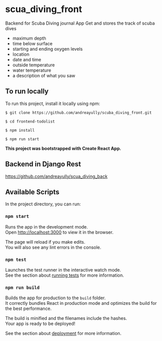 # scua_diving_front

Backend for Scuba Diving journal App
Get and stores the track of scuba dives

* maximum depth
* time below surface
* starting and ending oxygen levels
* location
* date and time
* outside temperature
* water temperature
* a description of what you saw

## To run locally

To run this project, install it locally using npm:

~~~
$ git clone https://github.com/andreayully/scuba_diving_front.git

$ cd frontend-todolist

$ npm install

$ npm run start
~~~

**This project was bootstrapped with Create React App.**

## Backend in Django Rest
https://github.com/andreayully/scua_diving_back

## Available Scripts

In the project directory, you can run:

### `npm start`

Runs the app in the development mode.\
Open [http://localhost:3000](http://localhost:3000) to view it in the browser.

The page will reload if you make edits.\
You will also see any lint errors in the console.

### `npm test`

Launches the test runner in the interactive watch mode.\
See the section about [running tests](https://facebook.github.io/create-react-app/docs/running-tests) for more information.

### `npm run build`

Builds the app for production to the `build` folder.\
It correctly bundles React in production mode and optimizes the build for the best performance.

The build is minified and the filenames include the hashes.\
Your app is ready to be deployed!

See the section about [deployment](https://facebook.github.io/create-react-app/docs/deployment) for more information.

